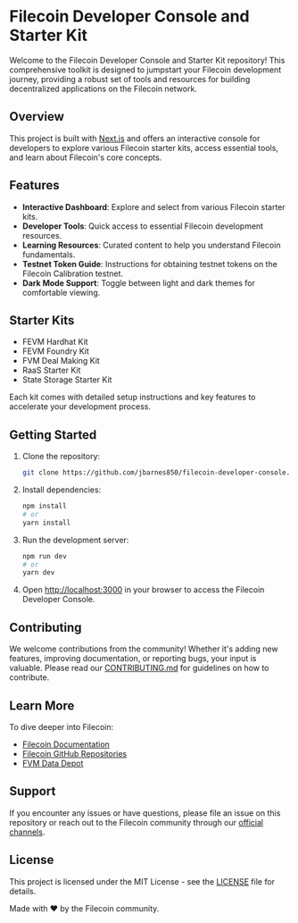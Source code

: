 # Filecoin Developer Console and Starter Kit

Welcome to the Filecoin Developer Console and Starter Kit repository! This comprehensive toolkit is designed to jumpstart your Filecoin development journey, providing a robust set of tools and resources for building decentralized applications on the Filecoin network.

## Overview

This project is built with [Next.js](https://nextjs.org/) and offers an interactive console for developers to explore various Filecoin starter kits, access essential tools, and learn about Filecoin's core concepts.

## Features

- **Interactive Dashboard**: Explore and select from various Filecoin starter kits.
- **Developer Tools**: Quick access to essential Filecoin development resources.
- **Learning Resources**: Curated content to help you understand Filecoin fundamentals.
- **Testnet Token Guide**: Instructions for obtaining testnet tokens on the Filecoin Calibration testnet.
- **Dark Mode Support**: Toggle between light and dark themes for comfortable viewing.

## Starter Kits

- FEVM Hardhat Kit
- FEVM Foundry Kit
- FVM Deal Making Kit
- RaaS Starter Kit
- State Storage Starter Kit

Each kit comes with detailed setup instructions and key features to accelerate your development process.

## Getting Started

1. Clone the repository:

   ```bash
   git clone https://github.com/jbarnes850/filecoin-developer-console.git
   ```

2. Install dependencies:

   ```bash
   npm install
   # or
   yarn install
   ```

3. Run the development server:

   ```bash
   npm run dev
   # or
   yarn dev
   ```

4. Open [http://localhost:3000](http://localhost:3000) in your browser to access the Filecoin Developer Console.

## Contributing

We welcome contributions from the community! Whether it's adding new features, improving documentation, or reporting bugs, your input is valuable. Please read our [CONTRIBUTING.md](CONTRIBUTING.md) for guidelines on how to contribute.

## Learn More

To dive deeper into Filecoin:

- [Filecoin Documentation](https://docs.filecoin.io/)
- [Filecoin GitHub Repositories](https://github.com/filecoin-project)
- [FVM Data Depot](https://data.lighthouse.storage/)

## Support

If you encounter any issues or have questions, please file an issue on this repository or reach out to the Filecoin community through our [official channels](https://filecoin.io/community/).

## License

This project is licensed under the MIT License - see the [LICENSE](LICENSE) file for details.

Made with ❤️ by the Filecoin community.
